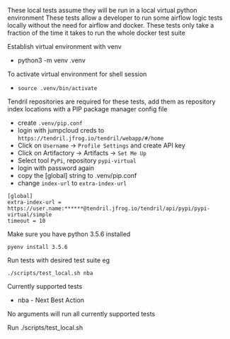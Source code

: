 These local tests assume they will be run in a local virtual python environment
These tests allow a developer to run some airflow logic tests locally without the need for airflow and docker.
These tests only take a fraction of the time it takes to run the whole docker test suite

Establish virtual environment with venv
 - python3 -m venv .venv

To activate virtual environment for shell session
 - `source .venv/bin/activate`


Tendril repositories are required for these tests, add them as repository index locations with a PIP package manager config file
 - create `.venv/pip.conf`
 - login with jumpcloud creds to `https://tendril.jfrog.io/tendril/webapp/#/home`
 - Click on `Username` -> `Profile Settings` and create API key
 - Click on Artifactory -> Artifacts -> `Set Me Up`
 - Select tool `PyPi`,  repository `pypi-virtual`
 - login with password again
 - copy the [global] string to .venv/pip.conf
 - change `index-url` to `extra-index-url`

```
[global]
extra-index-url = https://user.name:******@tendril.jfrog.io/tendril/api/pypi/pypi-virtual/simple
timeout = 10
```

Make sure you have python 3.5.6 installed

```
pyenv install 3.5.6
```

Run tests with desired test suite eg

```
./scripts/test_local.sh nba
```

Currently supported tests
 - nba - Next Best Action

No arguments will run all currently supported tests

Run ./scripts/test_local.sh